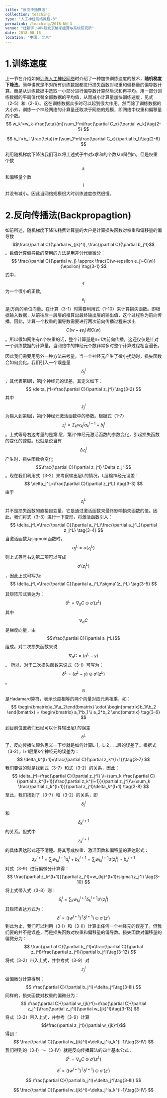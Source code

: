 ```yaml
---
title: "反向传播算法"
collection: teaching
type: "人工神经网络教程-3"
permalink: /teaching/2018-NN-3
venue: "杜新宇,中科院北京纳米能源与系统研究所"
date: 2018-08-16
location: "中国, 北京"
---
```


<script type="text/javascript" src="http://cdn.mathjax.org/mathjax/latest/MathJax.js?config=default"></script>

# 1.训练速度

上一节在介绍如何[训练人工神经网络](http://duxinyu.cn//teaching/2018-NN-2)时介绍了一种加快训练速度的技术，<b>随机梯度下降法</b>。简单讲就是不对所有训练数据都进行损失函数对权重和偏移量的偏导数计算。而是从训练数据中选取一小部分进行偏导数计算然后求和再平均。用一部分训练数据的平局值代替全部数据的平均值，从而减小计算量加快训练速度，见式（2-5）和（2-6）。这在训练数据众多时可以起到很大作用。然而除了训练数据的大小外，训练一个神经网络的计算量还取决于网络的规模，即网络中权重和偏移量的个数。
$$
w_k'=w_k-\frac{\eta}{m}\sum_1^m\frac{\partial C_x}{\partial w_k}\tag{2-5}
$$

$$
b_l'=b_l-\frac{\eta}{m}\sum_1^m\frac{\partial C_x}{\partial b_l}\tag{2-6}
$$

利用随机梯度下降法我们可以将上述式子中对x求和的个数从n降到m，但是权重个数$$k$$和偏移量个数$$l$$并没有减小。因此当网络规模很大时训练速度依然很慢。



# 2.反向传播法(Backpropagtion)

如前所述，随机梯度下降法耗费计算量的大户是计算损失函数对权重和偏移量的偏导数$$\frac{\partial C}{\partial w_{jk}^l}, \frac{\partial C}{\partial b_j^l}$$。数值计算偏导数的常用的方法是用差分代替微分：
$$
\frac{\partial C}{\partial w_j} \approx \frac{C(w-\epsilon e_j)-C(w)}{\epsilon} \tag{3-1}
$$
式中，$$\epsilon$$为一个很小的正数, $$e_j$$是j方向的单位向量。在计算（3-1）时需要利用式（1-10）来计算损失函数。即根据输入数据，从前往后一层层的推算出最终输出层的输出值，这个过程称为前向传播。因此，计算一个权重的偏导数需要进行两次前向传播过程来求出$$C(w-\epsilon e_j)和C(w)$$。所以假如网络有n个权重的话，整个计算量是n+1次前向传播，这还仅仅是针对一个训练数据的计算量。当网络中的神经元个数非常多时整个计算过程相当漫长。



因此我们需要用另外一种方法来考量，当一个神经元产生了微小扰动时，损失函数会如何变化。我们引入一个误差量$$\delta_j^l$$，其代表第l层，第j个神经元的误差。其定义如下：
$$
\delta_j^l=\frac{\partial C}{\partial z_j^l} \tag{3-2}
$$
其中$$z_j^l$$为输入到第l层，第j个神经元激活函数中的参数。根据式（1-7）$$z_j^l=\Sigma_k w_{kj}^la_k^{l-1}+b_j^l$$。上式等号右边考量的是第l层，第j个神经元激活函数的参数变化，引起损失函数的变化的速度。也就是说当有$$\Delta z_j^l$$产生时，损失函数会变化$$\frac{\partial C}{\partial z_j^l} \Delta z_j^l$$。现在我们利用式（3-2）来考察输出层L的情况，L层输神经元误差：
$$
\delta_j^L=\frac{\partial C}{\partial z_j^L} \tag{3-3}
$$
由于$$z_j^L$$并不是损失函数的直接自变量，它是通过激活函数来最终影响损失函数的值。因此，我们将式（3-3）进行一下变形，将激活函数引入：
$$
\delta_j^L=\frac{\partial C}{\partial a_j^L}\frac{\partial a_j^L}{\partial z_j^L} \tag{3-4}
$$
当激活函数为sigmoid函数时，$$a_j^L=\sigma(z_j^L)$$则上式等号右边第二项可以写成$$\sigma'(z_j^L)$$，因此上式可写为:
$$
\delta_j^L=\frac{\partial C}{\partial a_j^L}\sigma'(z_j^L) \tag{3-5}
$$


其矩阵形式表达为：
$$
\delta^L=\nabla_a C \odot \sigma'(z^L) \tag{3-I}
$$
其中$$\nabla_aC$$是梯度向量，由$$\frac{\partial C}{\partial a_j^L}$$组成。对二次损失函数来说$$\nabla_aC=(a^L-y)$$。 所以，对于二次损失函数来说式（3-I）可写为：$$\delta^L=(a^L-y)\odot \sigma'(z^L) \tag{3-I}$$。$$\odot$$是Hadamard算符，表示长度相等的两个向量对应元素相乘，如：
$$
\begin{bmatrix}a_1\\a_2\end{bmatrix} \odot \begin{bmatrix}b_1\\b_2 \end{bmatrix} = \begin{bmatrix} a_1*b_1 \\ a_2*b_2 \end{bmatrix} \tag{3-6}
$$

到目前位置我们已经可以计算输出层L的误差$$\delta^L$$了，反向传播法顾名思义一下步就是如何计算L-1，L-2，...层的误差了。根据式（3-2），l+1层第k个神经元的误差为：
$$
\delta_k^{l+1}=\frac{\partial C}{\partial z_k^{l+1}}\tag{3-7}
$$
我们要做的就是找到式（3-7）和式（3-2）的关系，因此：
$$
\delta_j^l=\frac{\partial C}{\partial z_j^l} \\=\sum_k \frac{\partial C}{\partial z_k^{l+1}}\frac{\partial z_k^{l+1}}{\partial z_j^l}\\=\sum_k \frac{\partial z_k^{l+1}}{\partial z_j^l}\delta_k^{l+1} \tag{3-8}
$$
至此，我们找到了（3-7）和（3-2）的关系，即$$\delta_j^l$$和$$\delta_k^{l+1}$$的关系。但式中$$z_k^{l+1}$$的具体表达形式还不清楚。将其写成权重、激活函数和偏移量的表达形式：
$$
z_k^{l+1}=\sum_jw_{kj}^{l+1}a_j^l+b_k^{l+1}=\sum_jw_{kj}^{l+1}\sigma(z_j^l)+b_k^{l+1} \tag{3-9}
$$
对式（3-9）进行偏微分计算得：
$$
\frac{\partial z_k^{l+1}}{\partial z_j^l}=w_{kj}^{l+1}\sigma'(z_j^l) \tag{3-10}
$$
将上式带入式（3-8）则：
$$
\delta_j^l=\sum_kw_{kj}^{l+1}\delta_k^{l+1}\sigma'(z_j^l) \tag{3-11}
$$
其矩阵表达方式为：
$$
\delta^l=((w^{l+1})^T\delta^{l+1})\odot\sigma'(z^l)\tag{3-II}
$$
到此为止，我们可以利用（3-I）和（3-II）计算出任何一个神经元的误差了。但我们要的并不是误差，而是损失函数对权重和偏移量的偏导数。损失函数对偏移量的偏微分为：
$$
\frac{\partial C}{\partial b_j^l}=\frac{\partial C}{\partial z_j^l}\frac{\partial z_j^l}{\partial b_j^l}\tag{3-12}
$$
将式（3-2）带入上式，并参考式（3-9）对$$z_j^l$$做偏微分计算得到：
$$
\frac{\partial C}{\partial b_j^l}=\delta_j^l\tag{3-III}
$$
同样的，损失函数对权重的偏微分为：
$$
\frac{\partial C}{\partial w_{jk}^l}=\frac{\partial C}{\partial z_j^l}\frac{\partial z_j^l}{\partial w_{jk}^l}\tag{3-13}
$$
将式（3-2）带入上式，并参考（3-9）计算$$\frac{\partial z_j^l}{\partial w_{jk}^l}$$得到：
$$
\frac{\partial C}{\partial w_{jk}^l}=\delta_j^la_k^{l-1}\tag{3-IV}
$$
我们得到的（3-I）～（3-IV）就是反向传播算法的四个基本公式：
$$
\delta^L=\nabla_a C \odot \sigma'(z^L) \tag{3-I}
$$

$$
\delta^l=((w^{l+1})^T\delta^{l+1})\odot\sigma'(z^l)\tag{3-II}
$$

$$
\frac{\partial C}{\partial b_j^l}=\delta_j^l\tag{3-III}
$$

$$
\frac{\partial C}{\partial w_{jk}^l}=\delta_j^la_k^{l-1}\tag{3-IV}
$$

